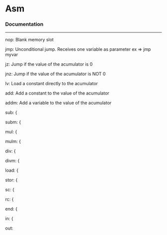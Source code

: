 # Asm

### Documentation
---
  nop: Blank memory slot

  jmp: Unconditional jump. Receives one variable as parameter
    ex => jmp myvar

  jz: Jump if the value of the acumulator is 0

  jnz: Jump if the value of the acumulator is NOT 0

  lv: Load a constant directly to the acumulator

  add: Add a constant to the value of the acumulator

  addm: Add a variable to the value of the acumulator

  sub: {

  subm: {

  mul: {

  mulm: {

  div: {

  divm: {

  load: {

  stor: {

  sc: {

  rc: {

  end: {

  in: {

  out: 

